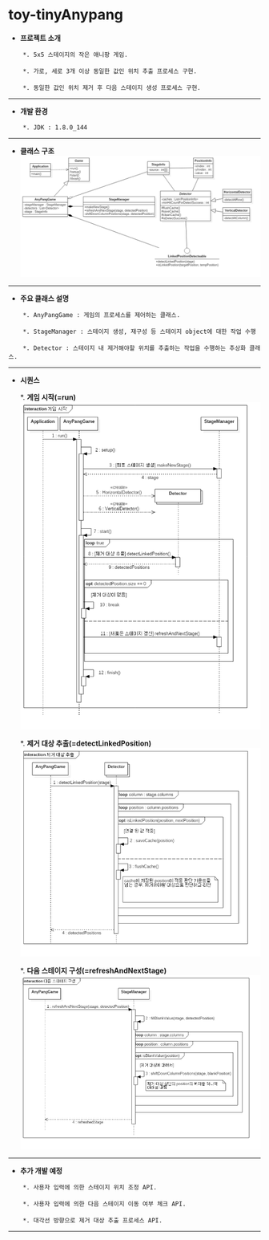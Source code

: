 # toy-tinyAnypang

* **프로젝트 소개**
```
	*. 5x5 스테이지의 작은 애니팡 게임.
	
	*. 가로, 세로 3개 이상 동일한 값인 위치 추출 프로세스 구현.
	
	*. 동일한 값인 위치 제거 후 다음 스테이지 생성 프로세스 구현.
```

---

* **개발 환경**
```
	*. JDK : 1.8.0_144
```

---

* **클래스 구조**
![](/images/class.png)

---

* **주요 클래스 설명**
```
	*. AnyPangGame : 게임의 프로세스를 제어하는 클래스.
	
	*. StageManager : 스테이지 생성, 재구성 등 스테이지 object에 대한 작업 수행
	
	*. Detector : 스테이지 내 제거해야할 위치를 추출하는 작업을 수행하는 추상화 클래스.
```

---

* **시퀀스**

	*. **게임 시작(=run)**
	![](/images/sequence_run.png)
	
	*. **제거 대상 추출(=detectLinkedPosition)**
	![](/images/sequence_detectLinkedPosition.png)
	
	*. **다음 스테이지 구성(=refreshAndNextStage)**
	![](/images/sequence_refreshAndNextStage.png)

---

* **추가 개발 예정**
```
	*. 사용자 입력에 의한 스테이지 위치 조정 API.
	
	*. 사용자 입력에 의한 다음 스테이지 이동 여부 체크 API.
	
	*. 대각선 방향으로 제거 대상 추출 프로세스 API.
```

---
